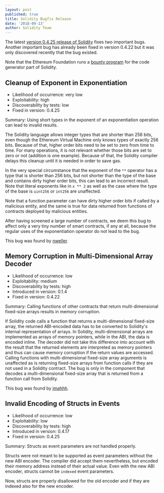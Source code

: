 ```yaml
---
layout: post
published: true
title: Solidity Bugfix Release
date: '2018-09-13'
author: Solidity Team
---
```


The latest [version 0.4.25 release of Solidity](https://github.com/ethereum/solidity/releases/tag/v0.4.25) fixes
two important bugs.
Another important bug has already been fixed in version 0.4.22 but it was only discovered recently that the bug existed.

Note that the Ethereum Foundation runs a [bounty program](https://bounty.ethereum.org/) for the code generator part of Solidity.

## Cleanup of Exponent in Exponentiation

* Likelihood of occurrence: very low
* Exploitability: high
* Discoverability by tests: low
* Fixed in version: 0.4.25

Summary: Using short types in the exponent of an exponentiation operation can lead to invalid results.

The Solidity language allows integer types that are shorter than 256 bits, even though the Ethereum Virtual Machine
only knows types of exactly 256 bits. Because of that, higher order bits need to be set to zero from time to time.
For many operations, it is not relevant whether those bits are set to zero or not (addition is one example).
Because of that, the Solidity compiler delays this cleanup until it is needed in order to save gas.

In the very special circumstance that the exponent of the ``**`` operator has a type that is shorter
than 256 bits, but not shorter than the type of the base and contains dirty higher order bits,
this can lead to an incorrect result. Note that literal exponents like in ``x ** 2`` as well as
the case where the type of the base is ``uint256`` or ``int256`` are unaffected.

Note that a function parameter can have dirty higher order bits if called by a malicious entity,
and the same is true for data returned from functions of contracts deployed by malicious entities.

After having screened a large number of contracts, we deem this bug to affect only a very tiny number of
smart contracts, if any at all, because the regular uses of the exponentiation operator do not lead to the bug.

This bug was found by [nweller](https://github.com/nweller).


## Memory Corruption in Multi-Dimensional Array Decoder

* Likelihood of occurrence: low
* Exploitability: medium
* Discoverability by tests: high
* Introduced in version: 0.1.4
* Fixed in version: 0.4.22

Summary: Calling functions of other contracts that return multi-dimensional fixed-size arrays results in memory corruption.

If Solidity code calls a function that returns a multi-dimensional fixed-size array,
the returned ABI-encoded data has to be converted to Solidity's internal representation
of arrays. In Solidity, multi-dimensional arrays are implemented as arrays of
memory pointers, while in the ABI, the data is encoded inline.
The decoder did not take this difference into account with the result that the returned
elements are interpreted as memory pointers and thus can cause memory
corruption if the return values are accessed. Calling functions with multi-dimensional
fixed-size array arguments is unaffected as is returning fixed-size arrays from function calls
if they are not used in a Solidity contract.
The bug is only in the component that decodes a multi-dimensional fixed-size array
that is returned from a function call from Solidity.

This bug was found by [jmahhh](https://github.com/jmahhh).

## Invalid Encoding of Structs in Events

* Likelihood of occurrence: low
* Exploitability: low
* Discoverability by tests: high
* Introduced in version: 0.4.17
* Fixed in version: 0.4.25

Summary: Structs as event parameters are not handled properly.

Structs were not meant to be supported as event parameters without the new ABI encoder.
The compiler did accept them nevertheless, but encoded their memory address instead of their actual value.
Even with the new ABI encoder, structs cannot be ``indexed`` event parameters.

Now, structs are properly disallowed for the old encoder and if they are indexed also for the new encoder.

